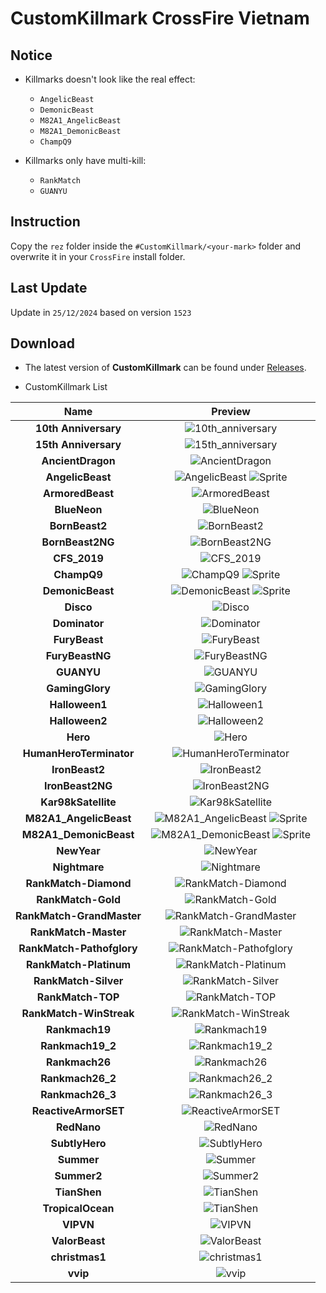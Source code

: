 # CustomKillmark CrossFire Vietnam

## Notice

- Killmarks doesn't look like the real effect:

  - `AngelicBeast`
  - `DemonicBeast`
  - `M82A1_AngelicBeast`
  - `M82A1_DemonicBeast`
  - `ChampQ9`

- Killmarks only have multi-kill:
  - `RankMatch`
  - `GUANYU`

## Instruction

Copy the `rez` folder inside the `#CustomKillmark/<your-mark>` folder and overwrite it in your `CrossFire` install folder.

## Last Update

Update in `25/12/2024` based on version `1523`

## Download

- The latest version of **CustomKillmark** can be found under [Releases](https://github.com/nta2005/CustomKillmark/releases/latest).

- CustomKillmark List

<!-- <details> -->
<!-- <summary>CustomKillmark List</summary> -->
  
|**Name**|**Preview**|
|:-:|:-:|
|**10th Anniversary**|![10th_anniversary](./%23Preview/10th_anniversary.PNG)|
|**15th Anniversary**|![15th_anniversary](./%23Preview/15th_anniversary.PNG)|
|**AncientDragon**|![AncientDragon](./%23Preview/ancient_dragon.PNG)|
|**AngelicBeast**|![AngelicBeast](./%23Preview/angelic_beast.PNG) ![Sprite](./%23Preview/angelic_beast_sprite.PNG)|
|**ArmoredBeast**|![ArmoredBeast](./%23Preview/armored_beast.PNG)|
|**BlueNeon**|![BlueNeon](./%23Preview/blue_neon.PNG)|
|**BornBeast2**|![BornBeast2](./%23Preview/bornbeast2.PNG)|
|**BornBeast2NG**|![BornBeast2NG](./%23Preview/bornbeast2ng.PNG)|
|**CFS_2019**|![CFS_2019](./%23Preview/cfs_2019.PNG)|
|**ChampQ9**|![ChampQ9](./%23Preview/champ_q9.PNG) ![Sprite](./%23Preview/champ_q9_sprite.PNG)|
|**DemonicBeast**|![DemonicBeast](./%23Preview/demonic_beast.PNG) ![Sprite](./%23Preview/demonic_beast_sprite.PNG)|
|**Disco**|![Disco](./%23Preview/disco.PNG)|
|**Dominator**|![Dominator](./%23Preview/dominator.PNG)|
|**FuryBeast**|![FuryBeast](./%23Preview/furybeast.PNG)|
|**FuryBeastNG**|![FuryBeastNG](./%23Preview/furybeastng.PNG)|
|**GUANYU**|![GUANYU](./%23Preview/guanyu.PNG)|
|**GamingGlory**|![GamingGlory](./%23Preview/gaming_glory.PNG)|
|**Halloween1**|![Halloween1](./%23Preview/halloween1.PNG)|
|**Halloween2**|![Halloween2](./%23Preview/halloween2.PNG)|
|**Hero**|![Hero](./%23Preview/hero.PNG)|
|**HumanHeroTerminator**|![HumanHeroTerminator](./%23Preview/human_hero_terminator.PNG)|
|**IronBeast2**|![IronBeast2](./%23Preview/ironbeast2.PNG)|
|**IronBeast2NG**|![IronBeast2NG](./%23Preview/ironbeast2ng.PNG)|
|**Kar98kSatellite**|![Kar98kSatellite](./%23Preview/kar98ksatellite.PNG)|
|**M82A1_AngelicBeast**|![M82A1_AngelicBeast](./%23Preview/m82a1_angelicbeast.PNG) ![Sprite](./%23Preview/m82a1_angelicbeast_sprite.PNG)|
|**M82A1_DemonicBeast**|![M82A1_DemonicBeast](./%23Preview/m82a1_demonicbeast.PNG) ![Sprite](./%23Preview/m82a1_demonicbeast_sprite.PNG)|
|**NewYear**|![NewYear](./%23Preview/newyear.PNG)|
|**Nightmare**|![Nightmare](./%23Preview/nightmare.PNG)|
|**RankMatch-Diamond**|![RankMatch-Diamond](./%23Preview/rankmatch_diamond.PNG)|
|**RankMatch-Gold**|![RankMatch-Gold](./%23Preview/rankmatch_gold.PNG)|
|**RankMatch-GrandMaster**|![RankMatch-GrandMaster](./%23Preview/rankmatch_grandmaster.PNG)|
|**RankMatch-Master**|![RankMatch-Master](./%23Preview/rankmatch_master.PNG)|
|**RankMatch-Pathofglory**|![RankMatch-Pathofglory](./%23Preview/rankmatch_pathofglory.PNG)|
|**RankMatch-Platinum**|![RankMatch-Platinum](./%23Preview/rankmatch_platinum.PNG)|
|**RankMatch-Silver**|![RankMatch-Silver](./%23Preview/rankmatch_silver.PNG)|
|**RankMatch-TOP**|![RankMatch-TOP](./%23Preview/rankmatch_top.PNG)|
|**RankMatch-WinStreak**|![RankMatch-WinStreak](./%23Preview/rankmatch_winstreak.PNG)|
|**Rankmach19**|![Rankmach19](./%23Preview/rankmach19.PNG)|
|**Rankmach19_2**|![Rankmach19_2](./%23Preview/rankmach19_2.PNG)|
|**Rankmach26**|![Rankmach26](./%23Preview/rankmach26.PNG)|
|**Rankmach26_2**|![Rankmach26_2](./%23Preview/rankmach26_2.PNG)|
|**Rankmach26_3**|![Rankmach26_3](./%23Preview/rankmach26_3.PNG)|
|**ReactiveArmorSET**|![ReactiveArmorSET](./%23Preview/reactivearmorset.PNG)|
|**RedNano**|![RedNano](./%23Preview/rednano.PNG)|
|**SubtlyHero**|![SubtlyHero](./%23Preview/subtly_hero.PNG)|
|**Summer**|![Summer](./%23Preview/summer.PNG)|
|**Summer2**|![Summer2](./%23Preview/summer2.PNG)|
|**TianShen**|![TianShen](./%23Preview/tianshen.PNG)|
|**TropicalOcean**|![TianShen](./%23Preview/tropical_ocean.PNG)|
|**VIPVN**|![VIPVN](./%23Preview/vipvn.PNG)|
|**ValorBeast**|![ValorBeast](./%23Preview/valorbeast.PNG)|
|**christmas1**|![christmas1](./%23Preview/christmas1.PNG)|
|**vvip**|![vvip](./%23Preview/vvip.PNG)|
<!-- </details> -->
